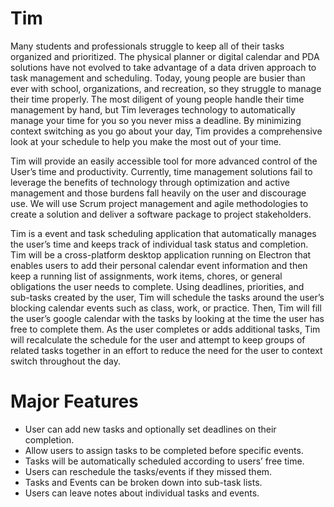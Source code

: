 # Tim
  Many students and professionals struggle to keep all of their tasks organized and prioritized. The physical planner or digital calendar and PDA solutions have not evolved to take advantage of a data driven approach to task management and scheduling. Today, young people are busier than ever with school, organizations, and recreation, so they struggle to manage their time properly. The most diligent of young people handle their time management by hand, but Tim leverages technology to automatically manage your time for you so you never miss a deadline. By minimizing context switching as you go about your day,  Tim provides a comprehensive look at your schedule to help you make the most out of your time. 
	
  Tim will provide an easily accessible tool for more advanced control of the User’s time and productivity. Currently, time management solutions fail to leverage the benefits of technology through optimization and active management and those burdens fall heavily on the user and discourage use. We will use Scrum project management and agile methodologies to create a solution and deliver a software package to project stakeholders.
  
  Tim is a event and task scheduling application that automatically manages the user’s time and keeps track of individual task status and completion. Tim will be a cross-platform desktop application running on Electron that enables users to add their personal calendar event information and then keep a running list of assignments, work items, chores, or general obligations the user needs to complete. Using deadlines, priorities, and sub-tasks created by the user, Tim will schedule the tasks around the user’s blocking calendar events such as class, work, or practice. Then, Tim will fill the user’s google calendar with the tasks by looking at the time the user has free to complete them. As the user completes or adds additional tasks, Tim will recalculate the schedule for the user and attempt to keep groups of related tasks together in an effort to reduce the need for the user to context switch throughout the day. 
# Major Features
* User can add new tasks and optionally set deadlines on their completion.
* Allow users to assign tasks to be completed before specific events.
* Tasks will be automatically scheduled according to users’ free time.
* Users can reschedule the tasks/events if they missed them.
* Tasks and Events can be broken down into sub-task lists.
* Users can leave notes about individual tasks and events.
